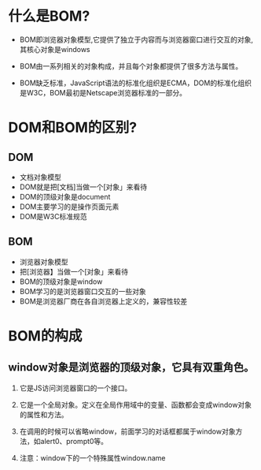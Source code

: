 # 什么是BOM?

* BOM即浏览器对象模型,它提供了独立于内容而与浏览器窗口进行交互的对象,其核心对象是windows

* BOM由一系列相关的对象构成，并且每个对象都提供了很多方法与属性。

* BOM缺乏标准，JavaScript语法的标准化组织是ECMA，DOM的标准化组织是W3C，BOM最初是Netscape浏览器标准的一部分。


# DOM和BOM的区别?
## DOM
* 文档对象模型
* DOM就是把[文档]当做一个[对象」来看待
* DOM的顶级对象是document
* DOM主要学习的是操作页面元素
* DOM是W3C标准规范

## BOM
* 浏览器对象模型
* 把[浏览器】当做一个[对象」来看待
* BOM的顶级对象是window
* BOM学习的是浏览器窗口交互的一些对象
* BOM是浏览器厂商在各自浏览器上定义的，兼容性较差

# BOM的构成
## window对象是浏览器的顶级对象，它具有双重角色。
1. 它是JS访问浏览器窗口的一个接口。
2. 它是一个全局对象。定义在全局作用域中的变量、函数都会变成window对象的属性和方法。
3. 在调用的时候可以省略window，前面学习的对话框都属于window对象方法，如alert0、prompt0等。

4. 注意：window下的一个特殊属性window.name